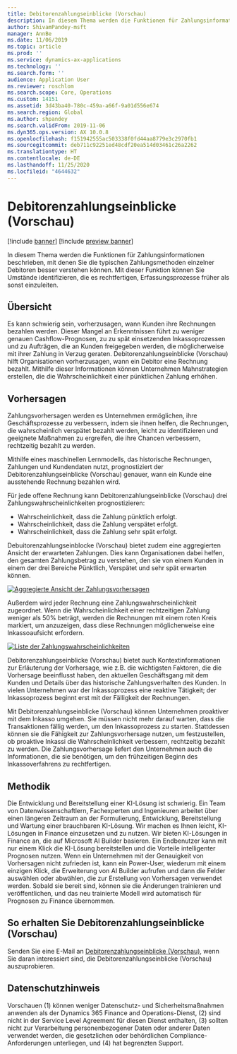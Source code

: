 ```yaml
---
title: Debitorenzahlungseinblicke (Vorschau)
description: In diesem Thema werden die Funktionen für Zahlungsinformationen beschrieben, mit denen Sie die typischen Zahlungsmethoden einzelner Debitoren besser verstehen können. Mit dieser Funktion können Sie Umstände identifizieren, die es rechtfertigen, Erfassungsprozesse früher als sonst einzuleiten.
author: ShivamPandey-msft
manager: AnnBe
ms.date: 11/06/2019
ms.topic: article
ms.prod: ''
ms.service: dynamics-ax-applications
ms.technology: ''
ms.search.form: ''
audience: Application User
ms.reviewer: roschlom
ms.search.scope: Core, Operations
ms.custom: 14151
ms.assetid: 3d43ba40-780c-459a-a66f-9a01d556e674
ms.search.region: Global
ms.author: shpandey
ms.search.validFrom: 2019-11-06
ms.dyn365.ops.version: AX 10.0.8
ms.openlocfilehash: f151942555ac503338f0fd44aa8779e3c2970fb1
ms.sourcegitcommit: deb711c92251ed48cdf20ea514d03461c26a2262
ms.translationtype: HT
ms.contentlocale: de-DE
ms.lasthandoff: 11/25/2020
ms.locfileid: "4644632"
---
```

# <a name="customer-payment-insights-preview"></a>Debitorenzahlungseinblicke (Vorschau)

[!include [banner](../includes/banner.md)]
[!include [preview banner](../includes/preview-banner.md)]

In diesem Thema werden die Funktionen für Zahlungsinformationen beschrieben, mit denen Sie die typischen Zahlungsmethoden einzelner Debitoren besser verstehen können. Mit dieser Funktion können Sie Umstände identifizieren, die es rechtfertigen, Erfassungsprozesse früher als sonst einzuleiten. 

## <a name="overview"></a>Übersicht

Es kann schwierig sein, vorherzusagen, wann Kunden ihre Rechnungen bezahlen werden. Dieser Mangel an Erkenntnissen führt zu weniger genauen Cashflow-Prognosen, zu zu spät einsetzenden Inkassoprozessen und zu Aufträgen, die an Kunden freigegeben werden, die möglicherweise mit ihrer Zahlung in Verzug geraten. Debitorenzahlungseinblicke (Vorschau) hilft Organisationen vorherzusagen, wann ein Debitor eine Rechnung bezahlt. Mithilfe dieser Informationen können Unternehmen Mahnstrategien erstellen, die die Wahrscheinlichkeit einer pünktlichen Zahlung erhöhen. 

## <a name="predictions"></a>Vorhersagen

Zahlungsvorhersagen werden es Unternehmen ermöglichen, ihre Geschäftsprozesse zu verbessern, indem sie ihnen helfen, die Rechnungen, die wahrscheinlich verspätet bezahlt werden, leicht zu identifizieren und geeignete Maßnahmen zu ergreifen, die ihre Chancen verbessern, rechtzeitig bezahlt zu werden.

Mithilfe eines maschinellen Lernmodells, das historische Rechnungen, Zahlungen und Kundendaten nutzt, prognostiziert der Debitorenzahlungseinblicke (Vorschau) genauer, wann ein Kunde eine ausstehende Rechnung bezahlen wird.

Für jede offene Rechnung kann Debitorenzahlungseinblicke (Vorschau) drei Zahlungswahrscheinlichkeiten prognostizieren:

-   Wahrscheinlichkeit, dass die Zahlung pünktlich erfolgt. 
-   Wahrscheinlichkeit, dass die Zahlung verspätet erfolgt.
-   Wahrscheinlichkeit, dass die Zahlung sehr spät erfolgt.

Debuitorenzahlungseinblocke (Vorschau) bietet zudem eine aggregierten Ansicht der erwarteten Zahlungen. Dies kann Organisationen dabei helfen, den gesamten Zahlungsbetrag zu verstehen, den sie von einem Kunden in einem der drei Bereiche Pünktlich, Verspätet und sehr spät erwarten können.

[![Aggregierte Ansicht der Zahlungsvorhersagen](./media/graphic-payment-reports.png)](./media/graphic-payment-reports.png)

Außerdem wird jeder Rechnung eine Zahlungswahrscheinlichkeit zugeordnet. Wenn die Wahrscheinlichkeit einer rechtzeitigen Zahlung weniger als 50% beträgt, werden die Rechnungen mit einem roten Kreis markiert, um anzuzeigen, dass diese Rechnungen möglicherweise eine Inkassoaufsicht erfordern. 

[![Liste der Zahlungswahrscheinlichkeiten](./media/customer-pymnt-probability-list.png)](./media/customer-pymnt-probability-list.png)

Debitorenzahlungseinblicke (Vorschau) bietet auch Kontextinformationen zur Erläuterung der Vorhersage, wie z.B. die wichtigsten Faktoren, die die Vorhersage beeinflusst haben, den aktuellen Geschäftsgang mit dem Kunden und Details über das historische Zahlungsverhalten des Kunden. In vielen Unternehmen war der Inkassoprozess eine reaktive Tätigkeit; der Inkassoprozess beginnt erst mit der Fälligkeit der Rechnungen. 

Mit Debitorenzahlungseinblicke (Vorschau) können Unternehmen proaktiver mit dem Inkasso umgehen. Sie müssen nicht mehr darauf warten, dass die Transaktionen fällig werden, um den Inkassoprozess zu starten. Stattdessen können sie die Fähigkeit zur Zahlungsvorhersage nutzen, um festzustellen, ob proaktive Inkassi die Wahrscheinlichkeit verbessern, rechtzeitig bezahlt zu werden. Die Zahlungsvorhersage liefert den Unternehmen auch die Informationen, die sie benötigen, um den frühzeitigen Beginn des Inkassoverfahrens zu rechtfertigen.

## <a name="methodology"></a>Methodik

Die Entwicklung und Bereitstellung einer KI-Lösung ist schwierig. Ein Team von Datenwissenschaftlern, Fachexperten und Ingenieuren arbeitet über einen längeren Zeitraum an der Formulierung, Entwicklung, Bereitstellung und Wartung einer brauchbaren KI-Lösung. Wir machen es Ihnen leicht, KI-Lösungen in Finance einzusetzen und zu nutzen. Wir bieten KI-Lösungen in Finance an, die auf Microsoft AI Builder basieren. Ein Endbenutzer kann mit nur einem Klick die KI-Lösung bereitstellen und die Vorteile intelligenter Prognosen nutzen. Wenn ein Unternehmen mit der Genauigkeit von Vorhersagen nicht zufrieden ist, kann ein Power-User, wiederum mit einem einzigen Klick, die Erweiterung von AI Builder aufrufen und dann die Felder auswählen oder abwählen, die zur Erstellung von Vorhersagen verwendet werden. Sobald sie bereit sind, können sie die Änderungen trainieren und veröffentlichen, und das neu trainierte Modell wird automatisch für Prognosen zu Finance übernommen.

## <a name="how-to-get-customer-payment-insights-preview"></a>So erhalten Sie Debitorenzahlungseinblicke (Vorschau)

Senden Sie eine E-Mail an [Debitorenzahlungseinblicke (Vorschau)](mailto:fiap@microsoft.com), wenn Sie daran interessiert sind, die Debitorenzahlungseinblicke (Vorschau) auszuprobieren.

## <a name="privacy-notice"></a>Datenschutzhinweis

Vorschauen (1) können weniger Datenschutz- und Sicherheitsmaßnahmen anwenden als der Dynamics 365 Finance and Operations-Dienst, (2) sind nicht in der Service Level Agreement für diesen Dienst enthalten, (3) sollten nicht zur Verarbeitung personenbezogener Daten oder anderer Daten verwendet werden, die gesetzlichen oder behördlichen Compliance-Anforderungen unterliegen, und (4) hat begrenzten Support.


